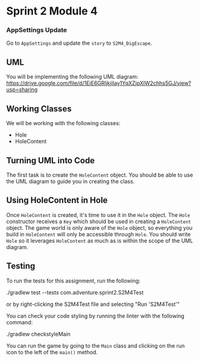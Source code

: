 # Sprint 2 Module 4

### AppSettings Update
Go to `AppSettings` and update the `story` to `S2M4_DigEscape`.

## UML
You will be implementing the following UML diagram: https://drive.google.com/file/d/1EiE6GRljkjiIay1YqXZjpXIW2chhs5GJ/view?usp=sharing

## Working Classes
We will be working with the following classes:
- Hole
- HoleContent

## Turning UML into Code
The first task is to create the `HoleContent` object. You should be able to use the UML diagram to guide you in creating the class.

## Using HoleContent in Hole
Once `HoleContent` is created, it's time to use it in the `Hole` object. The `Hole` constructor receives a `Key` which should be used in creating a `HoleContent` object. The game world is only aware of the `Hole` object, so everything you build in `HoleContent` will only be accessible through `Hole`. You should write `Hole` so it leverages `HoleContent` as much as is within the scope of the UML diagram.

## Testing
To run the tests for this assignment, run the following:

./gradlew test --tests com.adventure.sprint2.S2M4Test

or by right-clicking the S2M4Test file and selecting "Run 'S2M4Test'"

You can check your code styling by running the linter with the following command:

./gradlew checkstyleMain

You can run the game by going to the `Main` class and clicking on the run icon to the left of the `main()` method.
